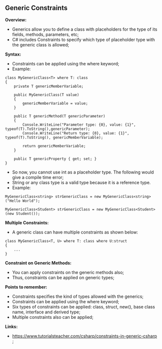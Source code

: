 ## Generic Constraints

**Overview:**

- Generics allow you to define a class with placeholders for the type of its fields, methods, parameters, etc;
- C# includes Constraints to specify which type of placeholder type with the generic class is allowed;

**Syntax:**

- Constraints can be applied using the where keyword;
- Example:
```
class MyGenericClass<T> where T: class
{
    private T genericMemberVariable;

    public MyGenericClass(T value)
    {
        genericMemberVariable = value;
    }

    public T genericMethod(T genericParameter)
    {
        Console.WriteLine("Parameter type: {0}, value: {1}", typeof(T).ToString(),genericParameter);
        Console.WriteLine("Return type: {0}, value: {1}", typeof(T).ToString(), genericMemberVariable);
            
        return genericMemberVariable;
    }

    public T genericProperty { get; set; }
}
```
- So now, you cannot use int as a placeholder type. The following would give a compile time error;
- String or any class type is a valid type because it is a reference type.
- Example:
```
MyGenericClass<string> strGenericClass = new MyGenericClass<string>("Hello World");

MyGenericClass<Student> strGenericClass = new MyGenericClass<Student>(new Student());
```

**Multiple Constraints:**

- A generic class can have multiple constraints as shown below:
```
class MyGenericClass<T, U> where T: class where U:struct
{
    ...
}
```

**Constraint on Generic Methods:**

- You can apply constraints on the generic methods also;
- Thus, constraints can be applied on generic types;

**Points to remember:**

- Constraints specifies the kind of types allowed with the generics;
- Constraints can be applied using the where keyword;
- Six types of constraints can be applied: class, struct, new(), base class name, interface and derived type;
- Multiple constraints also can be applied;

**Links:**

- https://www.tutorialsteacher.com/csharp/constraints-in-generic-csharp ;